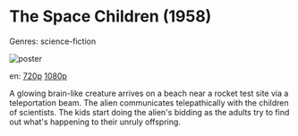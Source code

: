 # The Space Children (1958)

Genres: science-fiction

![poster](http://image.tmdb.org/t/p/w500/6JSkS6aNpRxyAInrqZTJZKdVL1a.jpg)

en:
  [720p](magnet:?xt=urn:btih:6F4233630C313A3F1255F8C7F918D7EDA2D0E65C&tr=udp://glotorrents.pw:6969/announce&tr=udp://tracker.opentrackr.org:1337/announce&tr=udp://torrent.gresille.org:80/announce&tr=udp://tracker.openbittorrent.com:80&tr=udp://tracker.coppersurfer.tk:6969&tr=udp://tracker.leechers-paradise.org:6969&tr=udp://p4p.arenabg.ch:1337&tr=udp://tracker.internetwarriors.net:1337)
  [1080p](magnet:?xt=urn:btih:C1472A52226DB1229D7B7DA06DE8843432880A98&tr=udp://glotorrents.pw:6969/announce&tr=udp://tracker.opentrackr.org:1337/announce&tr=udp://torrent.gresille.org:80/announce&tr=udp://tracker.openbittorrent.com:80&tr=udp://tracker.coppersurfer.tk:6969&tr=udp://tracker.leechers-paradise.org:6969&tr=udp://p4p.arenabg.ch:1337&tr=udp://tracker.internetwarriors.net:1337)
  


A glowing brain-like creature arrives on a beach near a rocket test site via a teleportation beam. The alien communicates telepathically with the children of scientists. The kids start doing the alien's bidding as the adults try to find out what's happening to their unruly offspring.
